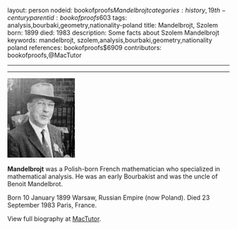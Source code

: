 layout: person
nodeid: bookofproofs$Mandelbrojt
categories: history,19th-century
parentid: bookofproofs$603
tags: analysis,bourbaki,geometry,nationality-poland
title: Mandelbrojt, Szolem
born: 1899
died: 1983
description: Some facts about Szolem Mandelbrojt
keywords: mandelbrojt, szolem,analysis,bourbaki,geometry,nationality poland
references: bookofproofs$6909
contributors: bookofproofs,@MacTutor

---


---

![Mandelbrojt.jpg](https://github.com/bookofproofs/bookofproofs.github.io/blob/main/_sources/_assets/images/portraits/Mandelbrojt.jpg?raw=true)

**Mandelbrojt** was a Polish-born French mathematician who specialized in mathematical analysis. He was an early Bourbakist and was the uncle of Benoit Mandelbrot.

Born 10 January 1899 Warsaw, Russian Empire (now Poland). Died 23 September 1983 Paris, France.


View full biography at [MacTutor](https://mathshistory.st-andrews.ac.uk/Biographies/Mandelbrojt/).